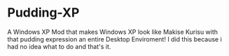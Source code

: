 # Pudding-XP
A Windows XP Mod that makes Windows XP look like Makise Kurisu with that pudding expression an entire Desktop Enviroment!
I did this because i had no idea what to do and that's it.
